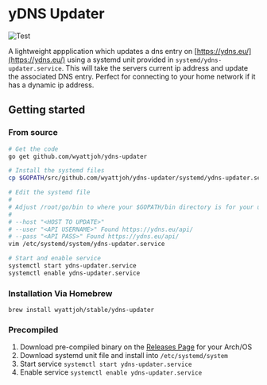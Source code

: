 # yDNS Updater

![Test](https://github.com/wyattjoh/ydns-updater/workflows/Test/badge.svg)

A lightweight appplication which updates a dns entry on [https://ydns.eu/](https://ydns.eu/) using a systemd unit provided in `systemd/ydns-updater.service`. This will take the servers current ip address and update the associated DNS entry. Perfect for connecting to your home network if it has a dynamic ip address.

## Getting started

### From source

```bash
# Get the code
go get github.com/wyattjoh/ydns-updater

# Install the systemd files
cp $GOPATH/src/github.com/wyattjoh/ydns-updater/systemd/ydns-updater.service /etc/systemd/system

# Edit the systemd file
#
# Adjust /root/go/bin to where your $GOPATH/bin directory is for your user
#
# --host "<HOST TO UPDATE>"
# --user "<API USERNAME>" Found https://ydns.eu/api/
# --pass "<API PASS>" Found https://ydns.eu/api/
vim /etc/systemd/system/ydns-updater.service

# Start and enable service
systemctl start ydns-updater.service
systemctl enable ydns-updater.service
```

### Installation Via Homebrew

```
brew install wyattjoh/stable/ydns-updater
```

### Precompiled

1. Download pre-compiled binary on the [Releases Page](https://github.com/wyattjoh/ydns-updater/releases/latest) for your Arch/OS
2. Download systemd unit file and install into `/etc/systemd/system`
3. Start service `systemctl start ydns-updater.service`
4. Enable service `systemctl enable ydns-updater.service`
